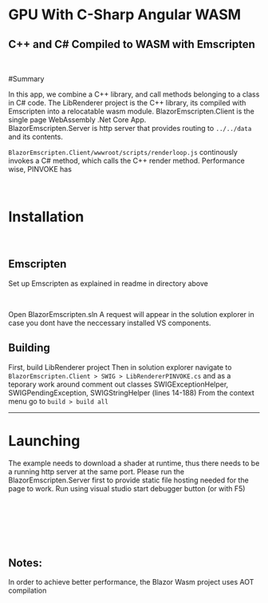 # GPU With C-Sharp Angular WASM
## C++ and C# Compiled to WASM with Emscripten

<br>

#Summary

In this app, we combine a C++ library, and call methods belonging to a class in C# code.
The LibRenderer project is the C++ library, its compiled with Emscripten into a relocatable wasm module.
BlazorEmscripten.Client is the single page WebAssembly .Net Core App.  
BlazorEmscripten.Server is http server that provides routing to `../../data` and its contents.

`BlazorEmscripten.Client/wwwroot/scripts/renderloop.js` continously invokes a C# method, which calls the C++ render method.
Performance wise, PINVOKE has 

<br>

# Installation
<br>

## Emscripten

Set up Emscripten as explained in readme in directory above

<br>

Open BlazorEmscripten.sln
A request will appear in the solution explorer in case you dont have the neccessary installed VS components.
<br>

## Building
First, build LibRenderer project
Then in solution explorer navigate to `BlazorEmscripten.Client > SWIG > LibRendererPINVOKE.cs` and as a teporary work around comment out classes SWIGExceptionHelper, SWIGPendingException, SWIGStringHelper (lines 14-188)
From the context menu go to `build > build all`
<br>

-----

# Launching

The example needs to download a shader at runtime, thus there needs to be a running http server at the same port. Please run the BlazorEmscripten.Server first to provide static file hosting needed for the page to work.
Run using visual studio start debugger button (or with F5)


<br><br><br><br><br>

Notes:
-------

In order to achieve better performance, the Blazor Wasm project uses AOT compilation